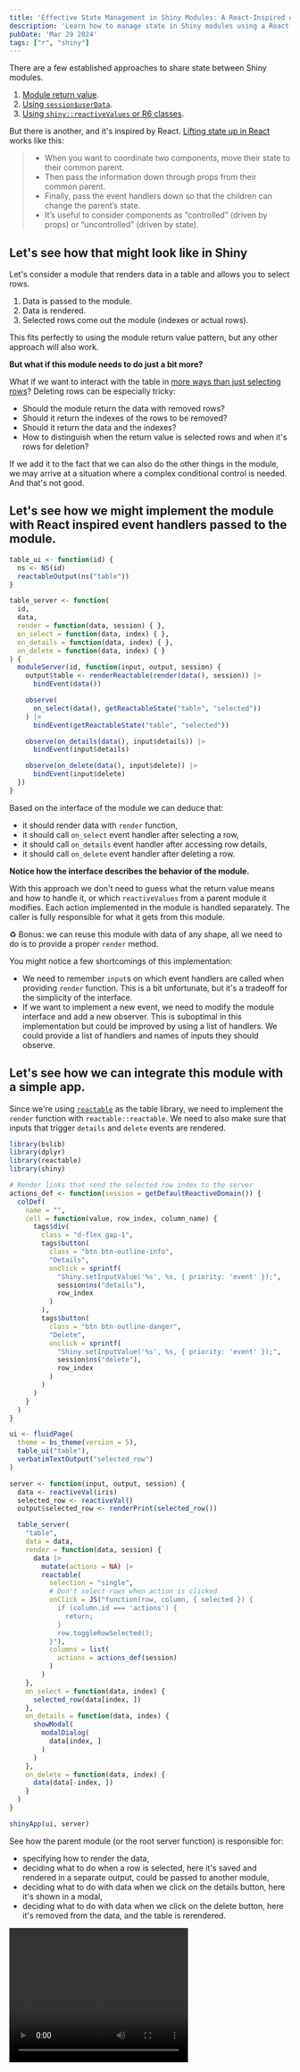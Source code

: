 ```yaml
---
title: 'Effective State Management in Shiny Modules: A React-Inspired Approach'
description: 'Learn how to manage state in Shiny modules using a React-inspired approach with event handlers for better control and flexibility.'
pubDate: 'Mar 29 2024'
tags: ["r", "shiny"]
---
```


There are a few established approaches to share state between Shiny modules.

1. [Module return value](https://shiny.posit.co/r/articles/improve/communicate-bet-modules/).
2. [Using `session$userData`](https://www.appsilon.com/post/super-solutions-for-shiny-architecture-1-of-5-using-session-data).
3. [Using `shiny::reactiveValues` or R6 classes](https://www.youtube.com/watch?v=fo4eiwGE6bw).

But there is another, and it's inspired by React. [Lifting state up in React](https://react.dev/learn/sharing-state-between-components#lifting-state-up-by-example) works like this:

> - When you want to coordinate two components, move their state to their common parent.
> - Then pass the information down through props from their common parent.
> - Finally, pass the event handlers down so that the children can change the parent’s state.
> - It’s useful to consider components as “controlled” (driven by props) or “uncontrolled” (driven by state).

## Let's see how that might look like in Shiny

Let's consider a module that renders data in a table and allows you to select rows.

1. Data is passed to the module.
2. Data is rendered.
3. Selected rows come out the module (indexes or actual rows).

This fits perfectly to using the module return value pattern, but any other approach will also work.

**But what if this module needs to do just a bit more?**

What if we want to interact with the table in [more ways than just selecting rows](https://www.nngroup.com/articles/data-tables/)? Deleting rows can be especially tricky:
- Should the module return the data with removed rows?
- Should it return the indexes of the rows to be removed?
- Should it return the data and the indexes?
- How to distinguish when the return value is selected rows and when it's rows for deletion?

If we add it to the fact that we can also do the other things in the module, we may arrive at a situation where a complex conditional control is needed. And that's not good.

## Let's see how we might implement the module with React inspired event handlers passed to the module.

```r
table_ui <- function(id) {
  ns <- NS(id)
  reactableOutput(ns("table"))
}

table_server <- function(
  id,
  data,
  render = function(data, session) { },
  on_select = function(data, index) { },
  on_details = function(data, index) { },
  on_delete = function(data, index) { }
) {
  moduleServer(id, function(input, output, session) {
    output$table <- renderReactable(render(data(), session)) |>
      bindEvent(data())

    observe(
      on_select(data(), getReactableState("table", "selected"))
    ) |>
      bindEvent(getReactableState("table", "selected"))

    observe(on_details(data(), input$details)) |>
      bindEvent(input$details)

    observe(on_delete(data(), input$delete)) |>
      bindEvent(input$delete)
  })
}
```

Based on the interface of the module we can deduce that:
- it should render data with `render` function,
- it should call `on_select` event handler after selecting a row,
- it should call `on_details` event handler after accessing row details,
- it should call `on_delete` event handler after deleting a row.

**Notice how the interface describes the behavior of the module.**

With this approach we don't need to guess what the return value means and how to handle it, or which `reactiveValues` from a parent module it modifies. Each action implemented in the module is handled separately. The caller is fully responsible for what it gets from this module.

♻️ Bonus: we can reuse this module with data of any shape, all we need to do is to provide a proper `render` method.

You might notice a few shortcomings of this implementation:
- We need to remember `input`s on which event handlers are called when providing `render` function. This is a bit unfortunate, but it's a tradeoff for the simplicity of the interface.
- If we want to implement a new event, we need to modify the module interface and add a new observer. This is suboptimal in this implementation but could be improved by using a list of handlers. We could provide a list of handlers and names of inputs they should observe.

## Let's see how we can integrate this module with a simple app.

Since we're using [`reactable`](https://glin.github.io/reactable/index.html) as the table library, we need to implement the `render` function with `reactable::reactable`. We need to also make sure that inputs that trigger `details` and `delete` events are rendered.

```r
library(bslib)
library(dplyr)
library(reactable)
library(shiny)

# Render links that send the selected row index to the server
actions_def <- function(session = getDefaultReactiveDomain()) {
  colDef(
    name = "",
    cell = function(value, row_index, column_name) {
      tags$div(
        class = "d-flex gap-1",
        tags$button(
          class = "btn btn-outline-info",
          "Details",
          onclick = sprintf(
            "Shiny.setInputValue('%s', %s, { priority: 'event' });",
            session$ns("details"),
            row_index
          )
        ),
        tags$button(
          class = "btn btn-outline-danger",
          "Delete",
          onclick = sprintf(
            "Shiny.setInputValue('%s', %s, { priority: 'event' });",
            session$ns("delete"),
            row_index
          )
        )
      )
    }
  )
}

ui <- fluidPage(
  theme = bs_theme(version = 5),
  table_ui("table"),
  verbatimTextOutput("selected_row")
)

server <- function(input, output, session) {
  data <- reactiveVal(iris)
  selected_row <- reactiveVal()
  output$selected_row <- renderPrint(selected_row())

  table_server(
    "table",
    data = data,
    render = function(data, session) {
      data |>
        mutate(actions = NA) |>
        reactable(
          selection = "single",
          # Don't select rows when action is clicked
          onClick = JS("function(row, column, { selected }) {
            if (column.id === 'actions') {
              return;
            }
            row.toggleRowSelected();
          }"),
          columns = list(
            actions = actions_def(session)
          )
        )
    },
    on_select = function(data, index) {
      selected_row(data[index, ])
    },
    on_details = function(data, index) {
      showModal(
        modalDialog(
          data[index, ]
        )
      )
    },
    on_delete = function(data, index) {
      data(data[-index, ])
    }
  )
}

shinyApp(ui, server)
```

See how the parent module (or the root server function) is responsible for:
- specifying how to render the data,
- deciding what to do when a row is selected, here it's saved and rendered in a separate output, could be passed to another module,
- deciding what to do with data when we click on the details button, here it's shown in a modal,
- deciding what to do with data when we click on the delete button, here it's removed from the data, and the table is rerendered.

<video src="/blog/the-other-way-of-lifting-state-up-from-shiny-modules/video.mov" width="320" height="240" controls></video>
